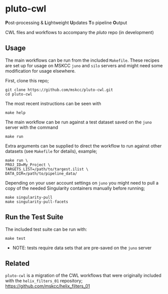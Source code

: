 # pluto-cwl

**P**ost-processing & **L**ightweight **U**pdates **T**o pipeline **O**utput

CWL files and workflows to accompany the *pluto* repo (in development)

## Usage

The main workflows can be run from the included `Makefile`. These recipes are set up for usage on MSKCC `juno` and `silo` servers and might need some modification for usage elsewhere.

First, clone this repo;

```
git clone https://github.com/mskcc/pluto-cwl.git
cd pluto-cwl
```

The most recent instructions can be seen with

```
make help
```

The main workflow can be run against a test dataset saved on the `juno` server with the command

```
make run
```

Extra arguments can be supplied to direct the workflow to run against other datasets (see `Makefile` for details), example;

```
make run \
PROJ_ID=My_Project \
TARGETS_LIST=/path/to/targest.ilist \
DATA_DIR=/path/to/pipeline_data/
```

Depending on your user account settings on `juno` you might need to pull a copy of the needed Singularity containers manually before running;

```
make singularity-pull
make singularity-pull-facets
```

## Run the Test Suite

The included test suite can be run with:

```
make test
```

- NOTE: tests require data sets that are pre-saved on the `juno` server

## Related

`pluto-cwl` is a migration of the CWL workflows that were originally included with the `helix_filters_01` repository; https://github.com/mskcc/helix_filters_01 

